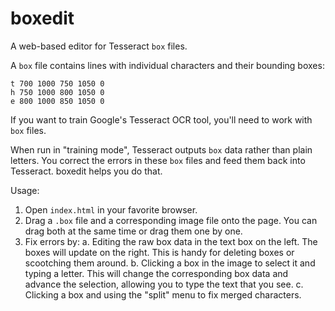 boxedit
=======

A web-based editor for Tesseract `box` files.

A `box` file contains lines with individual characters and their bounding boxes:

```
t 700 1000 750 1050 0
h 750 1000 800 1050 0
e 800 1000 850 1050 0
```

If you want to train Google's Tesseract OCR tool, you'll need to work with `box` files.

When run in "training mode", Tesseract outputs `box` data rather than plain
letters. You correct the errors in these `box` files and feed them back into
Tesseract. boxedit helps you do that.

Usage:

  1. Open `index.html` in your favorite browser.
  2. Drag a `.box` file and a corresponding image file onto the page. You can
     drag both at the same time or drag them one by one.
  3. Fix errors by:
    a. Editing the raw box data in the text box on the left. The boxes will
       update on the right. This is handy for deleting boxes or scootching them
       around.
    b. Clicking a box in the image to select it and typing a letter. This will
       change the corresponding box data and advance the selection, allowing
       you to type the text that you see.
    c. Clicking a box and using the "split" menu to fix merged characters.
